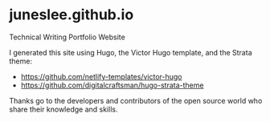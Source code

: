 # juneslee.github.io
Technical Writing Portfolio Website

I generated this site using Hugo, the Victor Hugo template, and the Strata theme:
- https://github.com/netlify-templates/victor-hugo
- https://github.com/digitalcraftsman/hugo-strata-theme

Thanks go to the developers and contributors of the open source world who share their knowledge and skills.

